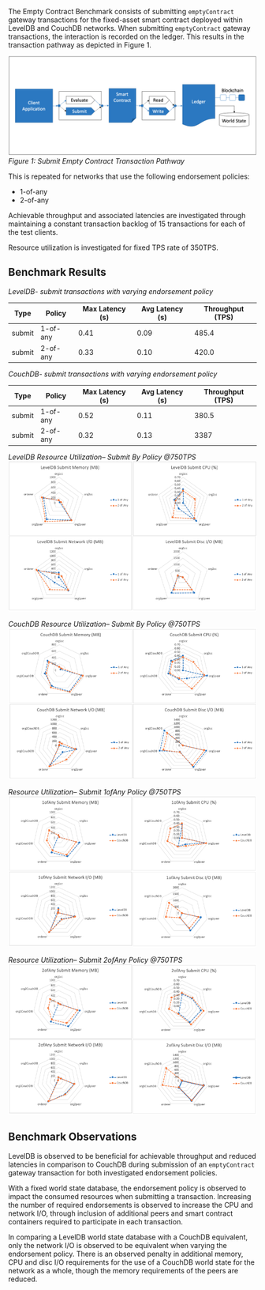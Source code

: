The Empty Contract Benchmark consists of submitting `emptyContract` gateway transactions for the fixed-asset smart contract deployed within LevelDB and CouchDB networks. When submitting `emptyContract` gateway transactions, the interaction is recorded on the ledger. This results in the transaction pathway as depicted in Figure 1.

![alt text](../../../../diagrams/TransactionRoute_SubmitEmpty.png)*Figure 1: Submit Empty Contract Transaction Pathway*

This is repeated for networks that use the following endorsement policies:
 
 - 1-of-any
 - 2-of-any

Achievable throughput and associated latencies are investigated through maintaining a constant transaction backlog of 15 transactions for each of the test clients.

Resource utilization is investigated for fixed TPS rate of 350TPS.

## Benchmark Results

 *LevelDB- submit transactions with varying endorsement policy*

| Type | Policy | Max Latency (s) | Avg Latency (s) | Throughput (TPS) |
| ---- | ------ | --------------- | --------------- | ---------------- |
| submit | 1-of-any | 0.41 | 0.09 | 485.4 |
| submit | 2-of-any | 0.33 | 0.10 | 420.0 |

*CouchDB- submit transactions with varying endorsement policy*

| Type | Policy | Max Latency (s) | Avg Latency (s) | Throughput (TPS) |
| ---- | ------ | --------------- | --------------- | ---------------- |
| submit | 1-of-any | 0.52 | 0.11 | 380.5 |
| submit | 2-of-any | 0.32 | 0.13 | 3387 |

*LevelDB Resource Utilization– Submit By Policy @750TPS*
![alt text](../../../../charts/1.4.0/nodeJS/nodeSDK/policies/LevelDB_submitByPolicy.png)

*CouchDB Resource Utilization– Submit By Policy @750TPS*
![alt text](../../../../charts/1.4.0/nodeJS/nodeSDK/policies/CouchDB_submitByPolicy.png)

*Resource Utilization– Submit 1ofAny Policy @750TPS*
![alt text](../../../../charts/1.4.0/nodeJS/nodeSDK/policies/Submit_1ofAny.png)

*Resource Utilization– Submit 2ofAny Policy @750TPS*
![alt text](../../../../charts/1.4.0/nodeJS/nodeSDK/policies/Submit_2ofAny.png)

## Benchmark Observations
LevelDB is observed to be beneficial for achievable throughput and reduced latencies in comparison to CouchDB during submission of an `emptyContract` gateway transaction for both investigated endorsement policies.

With a fixed world state database, the endorsement policy is observed to impact the consumed resources when submitting a transaction. Increasing the number of required endorsements is observed to increase the CPU and network I/O, through inclusion of additional peers and smart contract containers required to participate in each transaction.

In comparing a LevelDB world state database with a CouchDB equivalent, only the network I/O is observed to be equivalent when varying the endorsement policy. There is an observed penalty in additional memory, CPU and disc I/O requirements for the use of a CouchDB world state for the network as a whole, though the memory requirements of the peers are reduced.